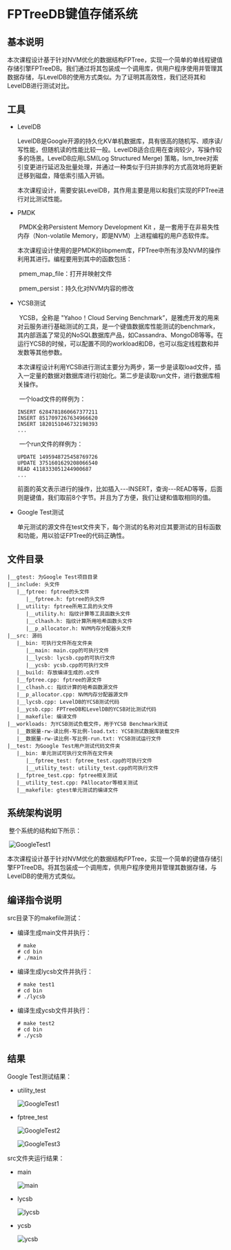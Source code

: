 # FPTreeDB键值存储系统

## 基本说明

​	本次课程设计基于针对NVM优化的数据结构FPTree，实现一个简单的单线程键值存储引擎FPTreeDB。我们通过将其包装成一个调用库，供用户程序使用并管理其数据存储，与LevelDB的使用方式类似。为了证明其高效性，我们还将其和LevelDB进行测试对比。

## 工具

- LevelDB

  ​	LevelDB是Google开源的持久化KV单机数据库，具有很高的随机写、顺序读/写性能，但随机读的性能比较一般。LevelDB适合应用在查询较少，写操作较多的场景。LevelDB应用LSM(Log Structured Merge) 策略，lsm_tree对索引变更进行延迟及批量处理，并通过一种类似于归并排序的方式高效地将更新迁移到磁盘，降低索引插入开销。

  ​	本次课程设计，需要安装LevelDB，其作用主要是用以和我们实现的FPTree进行对比测试性能。

- PMDK

  ​	 PMDK全称Persistent Memory Development Kit ，是一套用于在非易失性内存（Non-volatile Memory，即是NVM）上进程编程的用户态软件库。

  ​	本次课程设计使用的是PMDK的libpmem库，FPTree中所有涉及NVM的操作利用其进行。编程要用到其中的函数包括：

  ​	pmem_map_file：打开并映射文件

  ​	pmem_persist：持久化对NVM内容的修改

- YCSB测试

  ​	YCSB，全称是 "Yahoo！Cloud Serving Benchmark”，是雅虎开发的用来对云服务进行基础测试的工具，是一个键值数据库性能测试的benchmark，其内部涵盖了常见的NoSQL数据库产品，如Cassandra、MongoDB等等。在运行YCSB的时候，可以配置不同的workload和DB，也可以指定线程数和并发数等其他参数。

  ​	本次课程设计利用YCSB进行测试主要分为两步，第一步是读取load文件，插入一定量的数据对数据库进行初始化。第二步是读取run文件，进行数据库相关操作。

  ​	一个load文件的样例为：

  ```
  INSERT 6284781860667377211
  INSERT 8517097267634966620
  INSERT 1820151046732198393
  ...
  ```

  ​	一个run文件的样例为：

  ```
  UPDATE 1495948725458769726
  UPDATE 3751601629208066540
  READ 4118333051244900687
  ...
  ```

  ​	前面的英文表示进行的操作，比如插入---INSERT，查询---READ等等，后面则是键值，我们取前8个字节。并且为了方便，我们让键和值取相同的值。

- Google Test测试

  ​	单元测试的源文件在test文件夹下，每个测试的名称对应其要测试的目标函数和功能，用以验证FPTree的代码正确性。

## 文件目录

```
|__gtest: 为Google Test项目目录
|__include: 头文件  
   |__fptree: fptree的头文件
      |__fptree.h: fptree的头文件  
   |__utility: fptree所用工具的头文件 
      |__utility.h: 指纹计算等工具函数头文件
      |__clhash.h: 指纹计算所用哈希函数头文件
      |__p_allocator.h: NVM内存分配器头文件
|__src: 源码  
   |__bin: 可执行文件所在文件夹
      |__main: main.cpp的可执行文件
      |__lycsb: lycsb.cpp的可执行文件
      |__ycsb: ycsb.cpp的可执行文件
   |__build: 存放编译生成的.o文件
   |__fptree.cpp: fptree的源文件
   |__clhash.c: 指纹计算的哈希函数源文件  
   |__p_allocator.cpp: NVM内存分配器源文件
   |__lycsb.cpp: LevelDB的YCSB测试代码
   |__ycsb.cpp: FPTreeDB和LevelDB的YCSB对比测试代码
   |__makefile: 编译文件  
|__workloads: 为YCSB测试负载文件，用于YCSB Benchmark测试  
   |__数据量-rw-读比例-写比例-load.txt: YCSB测试数据库装载文件  
   |__数据量-rw-读比例-写比例-run.txt: YCSB测试运行文件  
|__test: 为Google Test用户测试代码文件夹
   |__bin: 单元测试可执行文件所在文件夹
      |__fptree_test: fptree_test.cpp的可执行文件
      |__utility_test: utility_test.cpp的可执行文件
   |__fptree_test.cpp: fptree相关测试  
   |__utility_test.cpp: PAllocator等相关测试  
   |__makefile: gtest单元测试的编译文件   
```

## 系统架构说明

​	整个系统的结构如下所示：

​	![GoogleTest1](C:\Users\xc\Desktop\img\system.png)

​	本次课程设计基于针对NVM优化的数据结构FPTree，实现一个简单的键值存储引擎FPTreeDB。将其包装成一个调用库，供用户程序使用并管理其数据存储，与LevelDB的使用方式类似。

## 编译指令说明

src目录下的makefile测试：

- 编译生成main文件并执行：

  ```
  # make
  # cd bin
  # ./main
  ```

- 编译生成lycsb文件并执行：

  ```
  # make test1
  # cd bin
  # ./lycsb
  ```

- 编译生成ycsb文件并执行：

  ```
  # make test2
  # cd bin
  # ./ycsb
  ```

## 结果

Google Test测试结果：

- utility_test

  ![GoogleTest1](https://github.com/kjhmh2/database418/blob/final/img/GoogleTest1.JPG)

- fptree_test

  ![GoogleTest2](https://github.com/kjhmh2/database418/blob/final/img/GoogleTest2.JPG)

  ![GoogleTest3](https://github.com/kjhmh2/database418/blob/final/img/GoogleTest3.JPG)

src文件夹运行结果：

- main

  ![main](https://github.com/kjhmh2/database418/blob/final/img/main.JPG)

- lycsb

  ![lycsb](https://github.com/kjhmh2/database418/blob/final/img/lycsb.JPG)

- ycsb

  ![ycsb](https://github.com/kjhmh2/database418/blob/final/img/ycsb.JPG)

